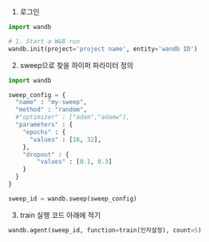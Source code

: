 1. 로그인
```python
import wandb

# 1. Start a W&B run
wandb.init(project='project name', entity='wandb ID')
```
2. sweep으로 찾을 하이퍼 파라미터 정의
```python
import wandb

sweep_config = {
  "name" : "my-sweep",
  "method" : "random",
  #"optimizer" : ["adam","adamw"],
  "parameters" : {
    "epochs" : {
      "values" : [16, 32],
    },
    "dropout" : {
        "values" : [0.1, 0.3]
    } 
  }
}

sweep_id = wandb.sweep(sweep_config)
```
3. train 실행 코드 아래에 적기
```python
wandb.agent(sweep_id, function=train(인자설정), count=5)
```
